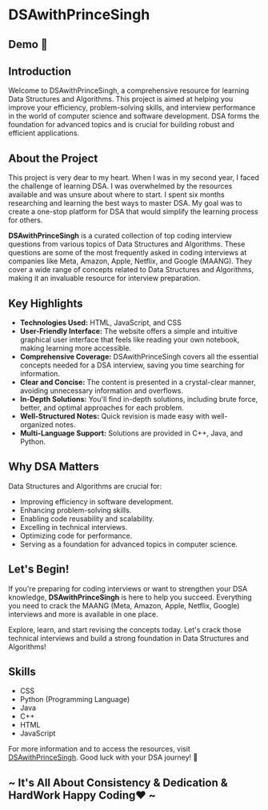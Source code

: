 # DSAwithPrinceSingh

## Demo 🎥

## Introduction

Welcome to DSAwithPrinceSingh, a comprehensive resource for learning Data Structures and Algorithms. This project is aimed at helping you improve your efficiency, problem-solving skills, and interview performance in the world of computer science and software development. DSA forms the foundation for advanced topics and is crucial for building robust and efficient applications.

## About the Project

This project is very dear to my heart. When I was in my second year, I faced the challenge of learning DSA. I was overwhelmed by the resources available and was unsure about where to start. I spent six months researching and learning the best ways to master DSA. My goal was to create a one-stop platform for DSA that would simplify the learning process for others.

**DSAwithPrinceSingh** is a curated collection of top coding interview questions from various topics of Data Structures and Algorithms. These questions are some of the most frequently asked in coding interviews at companies like Meta, Amazon, Apple, Netflix, and Google (MAANG). They cover a wide range of concepts related to Data Structures and Algorithms, making it an invaluable resource for interview preparation.

## Key Highlights

- **Technologies Used:** HTML, JavaScript, and CSS
- **User-Friendly Interface:** The website offers a simple and intuitive graphical user interface that feels like reading your own notebook, making learning more accessible.
- **Comprehensive Coverage:** DSAwithPrinceSingh covers all the essential concepts needed for a DSA interview, saving you time searching for information.
- **Clear and Concise:** The content is presented in a crystal-clear manner, avoiding unnecessary information and overflows.
- **In-Depth Solutions:** You'll find in-depth solutions, including brute force, better, and optimal approaches for each problem.
- **Well-Structured Notes:** Quick revision is made easy with well-organized notes.
- **Multi-Language Support:** Solutions are provided in C++, Java, and Python.

## Why DSA Matters

Data Structures and Algorithms are crucial for:

- Improving efficiency in software development.
- Enhancing problem-solving skills.
- Enabling code reusability and scalability.
- Excelling in technical interviews.
- Optimizing code for performance.
- Serving as a foundation for advanced topics in computer science.

## Let's Begin!

If you're preparing for coding interviews or want to strengthen your DSA knowledge, **DSAwithPrinceSingh** is here to help you succeed. Everything you need to crack the MAANG (Meta, Amazon, Apple, Netflix, Google) interviews and more is available in one place.

Explore, learn, and start revising the concepts today. Let's crack those technical interviews and build a strong foundation in Data Structures and Algorithms!

## Skills

- CSS
- Python (Programming Language)
- Java
- C++
- HTML
- JavaScript

For more information and to access the resources, visit [DSAwithPrinceSingh](#). Good luck with your DSA journey! 🚀
## ~ It's All About Consistency & Dedication & HardWork Happy Coding❤️ ~
